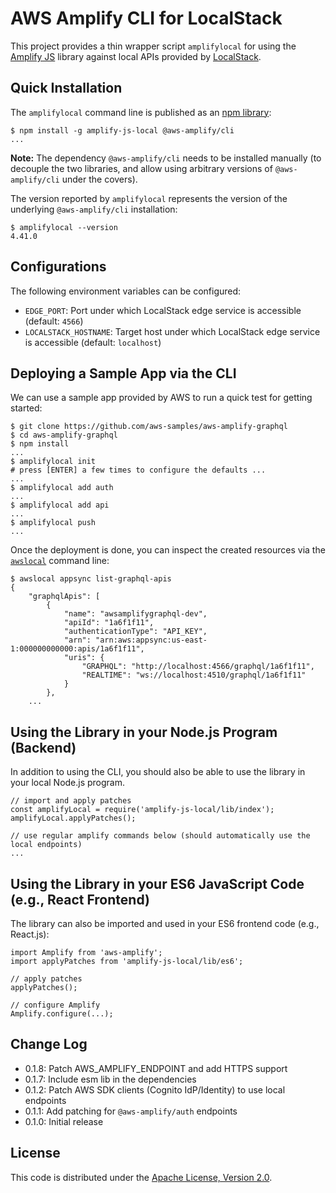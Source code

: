# AWS Amplify CLI for LocalStack

This project provides a thin wrapper script `amplifylocal` for using the [Amplify JS](https://github.com/aws-amplify/amplify-js) library against local APIs provided by [LocalStack](https://github.com/localstack/localstack).

## Quick Installation

The `amplifylocal` command line is published as an [npm library](https://www.npmjs.com/package/amplify-js-local):
```
$ npm install -g amplify-js-local @aws-amplify/cli
...
```

**Note:** The dependency `@aws-amplify/cli` needs to be installed manually (to decouple the two libraries, and allow using arbitrary versions of `@aws-amplify/cli` under the covers).

The version reported by `amplifylocal` represents the version of the underlying `@aws-amplify/cli` installation:
```
$ amplifylocal --version
4.41.0
```

## Configurations

The following environment variables can be configured:

* `EDGE_PORT`: Port under which LocalStack edge service is accessible (default: `4566`)
* `LOCALSTACK_HOSTNAME`: Target host under which LocalStack edge service is accessible (default: `localhost`)

## Deploying a Sample App via the CLI

We can use a sample app provided by AWS to run a quick test for getting started:
```
$ git clone https://github.com/aws-samples/aws-amplify-graphql
$ cd aws-amplify-graphql
$ npm install
...
$ amplifylocal init
# press [ENTER] a few times to configure the defaults ...
...
$ amplifylocal add auth
...
$ amplifylocal add api
...
$ amplifylocal push
...
```

Once the deployment is done, you can inspect the created resources via the [`awslocal`](https://github.com/localstack/awscli-local) command line:
```
$ awslocal appsync list-graphql-apis
{
    "graphqlApis": [
        {
            "name": "awsamplifygraphql-dev",
            "apiId": "1a6f1f11",
            "authenticationType": "API_KEY",
            "arn": "arn:aws:appsync:us-east-1:000000000000:apis/1a6f1f11",
            "uris": {
                "GRAPHQL": "http://localhost:4566/graphql/1a6f1f11",
                "REALTIME": "ws://localhost:4510/graphql/1a6f1f11"
            }
        },
    ...
```

## Using the Library in your Node.js Program (Backend)

In addition to using the CLI, you should also be able to use the library in your local Node.js program.

```
// import and apply patches
const amplifyLocal = require('amplify-js-local/lib/index');
amplifyLocal.applyPatches();

// use regular amplify commands below (should automatically use the local endpoints)
...
```

## Using the Library in your ES6 JavaScript Code (e.g., React Frontend)

The library can also be imported and used in your ES6 frontend code (e.g., React.js):

```
import Amplify from 'aws-amplify';
import applyPatches from 'amplify-js-local/lib/es6';

// apply patches
applyPatches();

// configure Amplify
Amplify.configure(...);
```

## Change Log

* 0.1.8: Patch AWS_AMPLIFY_ENDPOINT and add HTTPS support
* 0.1.7: Include esm lib in the dependencies
* 0.1.2: Patch AWS SDK clients (Cognito IdP/Identity) to use local endpoints
* 0.1.1: Add patching for `@aws-amplify/auth` endpoints
* 0.1.0: Initial release

## License

This code is distributed under the [Apache License, Version 2.0](https://www.apache.org/licenses/LICENSE-2.0).
